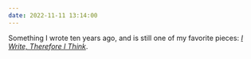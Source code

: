 ```yaml
---
date: 2022-11-11 13:14:00
---
```


Something I wrote ten years ago, and is still one of my favorite pieces: [*I Write, Therefore I Think*](https://ninazumel.com/2012/10/11/i-write-therefore-i-think/).

